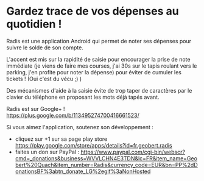 Gardez trace de vos dépenses au quotidien !
===========================================

Radis est une application Android qui permet de noter ses dépenses pour suivre le solde de son compte.

L'accent est mis sur la rapidité de saisie pour encourager la prise de note immédiate (je viens de faire mes courses, j'ai 30s sur le tapis roulant vers le parking, j'en profite pour noter la dépense) pour éviter de cumuler les tickets ! (Oui c'est du vécu ;) )

Des mécanismes d'aide à la saisie évite de trop taper de caractères par le clavier du téléphone en proposant les mots déjà tapés avant.

Radis est sur Google+ ! https://plus.google.com/b/113495274700416661523/

Si vous aimez l'application, soutenez son développement :
- cliquez sur +1 sur sa page play store https://play.google.com/store/apps/details?id=fr.geobert.radis
- faites un don sur PayPal : https://www.paypal.com/cgi-bin/webscr?cmd=_donations&business=WVVLCHN4E3TDN&lc=FR&item_name=Geobert%20Quach&item_number=Radis&currency_code=EUR&bn=PP%2dDonationsBF%3abtn_donate_LG%2egif%3aNonHosted
